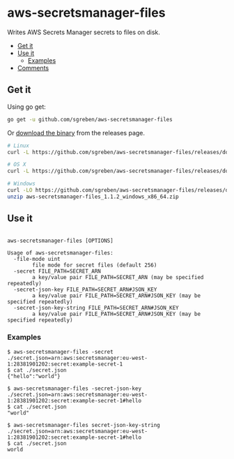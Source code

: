 # aws-secretsmanager-files

Writes AWS Secrets Manager secrets to files on disk.

<!-- TOC -->

- [Get it](#get-it)
- [Use it](#use-it)
  - [Examples](#examples)
- [Comments](#comments)

<!-- /TOC -->

## Get it

Using go get:

```bash
go get -u github.com/sgreben/aws-secretsmanager-files
```

Or [download the binary](https://github.com/sgreben/aws-secretsmanager-files/releases/latest) from the releases page.

```bash
# Linux
curl -L https://github.com/sgreben/aws-secretsmanager-files/releases/download/1.1.2/aws-secretsmanager-files_1.1.2_linux_x86_64.tar.gz | tar xz

# OS X
curl -L https://github.com/sgreben/aws-secretsmanager-files/releases/download/1.1.2/aws-secretsmanager-files_1.1.2_osx_x86_64.tar.gz | tar xz

# Windows
curl -LO https://github.com/sgreben/aws-secretsmanager-files/releases/download/1.1.2/aws-secretsmanager-files_1.1.2_windows_x86_64.zip
unzip aws-secretsmanager-files_1.1.2_windows_x86_64.zip
```

## Use it

```text

aws-secretsmanager-files [OPTIONS]

Usage of aws-secretsmanager-files:
  -file-mode uint
    	file mode for secret files (default 256)
  -secret FILE_PATH=SECRET_ARN
    	a key/value pair FILE_PATH=SECRET_ARN (may be specified repeatedly)
  -secret-json-key FILE_PATH=SECRET_ARN#JSON_KEY
    	a key/value pair FILE_PATH=SECRET_ARN#JSON_KEY (may be specified repeatedly)
  -secret-json-key-string FILE_PATH=SECRET_ARN#JSON_KEY
    	a key/value pair FILE_PATH=SECRET_ARN#JSON_KEY (may be specified repeatedly)
```

### Examples

```shell
$ aws-secretsmanager-files -secret ./secret.json=arn:aws:secretsmanager:eu-west-1:28381901202:secret:example-secret-1
$ cat ./secret.json
{"hello":"world"}

$ aws-secretsmanager-files -secret-json-key ./secret.json=arn:aws:secretsmanager:eu-west-1:28381901202:secret:example-secret-1#hello
$ cat ./secret.json
"world"

$ aws-secretsmanager-files secret-json-key-string ./secret.json=arn:aws:secretsmanager:eu-west-1:28381901202:secret:example-secret-1#hello
$ cat ./secret.json
world
```
